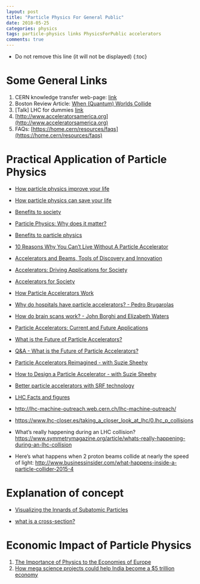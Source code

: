 ```yaml
---
layout: post
title: "Particle Physics For General Public"
date: 2018-05-25
categories: physics
tags: particle-physics links PhysicsForPublic accelerators
comments: true
---
```

* Do not remove this line (it will not be displayed)
{:toc}

# Some General Links

1. CERN knowledge transfer web-page: [link](https://kt.cern/general-public)
2. Boston Review Article: [When (Quantum) Worlds Collide](http://bostonreview.net/books-ideas/matthew-buckley-search-new-physics-cern-part-5)
3. [Talk] LHC for dummies [link](http://www.hep.wisc.edu/~herndon/CMSInductionLHC.pdf)
4. [http://www.acceleratorsamerica.org](http://www.acceleratorsamerica.org)
5. FAQs: [https://home.cern/resources/faqs](https://home.cern/resources/faqs)

# Practical Application of Particle Physics

* [How particle physics improve your life](http://www.google.com/url?q=http%3A%2F%2Fwww.symmetrymagazine.org%2Farticle%2Fmarch-2013%2Fhow-particle-physics-improves-your-life&sa=D&sntz=1&usg=AFQjCNGtRQiibW0rV6QC1HkRjyi-wIy0og)
* [How particle physics can save your life](https://www.symmetrymagazine.org/article/november-2013/how-particle-physics-can-save-your-life)

* [Benefits to society](https://www.google.com/url?q=https%3A%2F%2Fscience.energy.gov%2F~%2Fmedia%2Fhep%2Fpdf%2Ffiles%2Fpdfs%2Fhep_benefits_v2.pdf&sa=D&sntz=1&usg=AFQjCNEKNVZJG1a5iTGYXmYxWVoM7xGevw)

* [Particle Physics: Why does it matter?](https://www.google.com/url?q=https%3A%2F%2Fphys.org%2Fnews%2F2012-07-particle-physics-.html&sa=D&sntz=1&usg=AFQjCNEjB0dpzFTCHLFnFpjvBxx1jsBx5Q)

* [Benefits to particle physics](http://www.google.com/url?q=http%3A%2F%2Fwww.fnal.gov%2Fpub%2Fscience%2Fparticle-physics%2Fbenefits%2Findex.html&sa=D&sntz=1&usg=AFQjCNFBwApi4VkQVFxHQXczDUqvMvXRgA)
* [10 Reasons Why You Can’t Live Without A Particle Accelerator](http://nautil.us/issue/14/mutation/10-reasons-why-you-cant-live-without-a-particle-accelerator)
* [Accelerators and Beams, Tools of Discovery and Innovation](https://www.aps.org/units/dpb/news/edition4th.cfm)
* [Accelerators: Driving Applications for Society](https://www.jlab.org/indico/event/297/timetable/#20181217)
* [Accelerators for Society](http://www.accelerators-for-society.org/about-accelerators/index.php?id=21)
* [How Particle Accelerators Work](https://www.energy.gov/articles/how-particle-accelerators-work)
* [Why do hospitals have particle accelerators? - Pedro Brugarolas](https://www.youtube.com/watch?v=KXzONBPcPIk)
* [How do brain scans work? - John Borghi and Elizabeth Waters](https://www.youtube.com/watch?v=B10pc0Kizsc)
* [Particle Accelerators: Current and Future Applications](https://www.youtube.com/watch?v=ZaIgEBPv34A)
* [What is the Future of Particle Accelerators?](https://www.youtube.com/watch?v=YR66Z54mRaQ)
* [Q&A - What is the Future of Particle Accelerators?](https://www.youtube.com/watch?v=XblwzEemP90)
* [Particle Accelerators Reimagined - with Suzie Sheehy](https://www.youtube.com/watch?v=jLmciZdh5j4)
* [How to Design a Particle Accelerator - with Suzie Sheehy](https://www.youtube.com/watch?v=V_hirIK9eFs)
* [Better particle accelerators with SRF technology](https://www.youtube.com/watch?v=HqrSb36QYVk)
* [LHC Facts and figures](https://home.cern/resources/faqs/facts-and-figures-about-lhc)

* http://lhc-machine-outreach.web.cern.ch/lhc-machine-outreach/

* https://www.lhc-closer.es/taking_a_closer_look_at_lhc/0.lhc_p_collisions

* What’s really happening during an LHC collision? https://www.symmetrymagazine.org/article/whats-really-happening-during-an-lhc-collision

* Here’s what happens when 2 proton beams collide at nearly the speed of light: http://www.businessinsider.com/what-happens-inside-a-particle-collider-2015-4


# Explanation of concept

* [Visualizing the Innards of Subatomic Particles](https://www.google.com/url?q=https%3A%2F%2Fblogs.scientificamerican.com%2Fsa-visual%2Fvisualizing-the-innards-of-subatomic-particles%2F&sa=D&sntz=1&usg=AFQjCNE0mNBI-QQyxWctrLMcBaTmBGmKVQ)

* [what is a cross-section?](https://www.google.com/url?q=https%3A%2F%2Fwww.symmetrymagazine.org%2Farticle%2Fspeak-physics-what-is-a-cross-section&sa=D&sntz=1&usg=AFQjCNFaECJaIqvi1fSht0BQfaseeqPAYg)


# Economic Impact of Particle Physics

1. [The Importance of Physics to the Economies of Europe](https://cdn.ymaws.com/www.eps.org/resource/resmgr/policy/eps_pp_physics_ecov5_full.pdf)
2. [How mega science projects could help India become a $5 trillion economy](https://theprint.in/science/how-mega-science-projects-could-help-india-become-a-5-trillion-economy/352138/#:~:text=Developing%2C%20investing%20and%20commercialising%20technologies,economy%2C%20but%20also%20help%20society)

